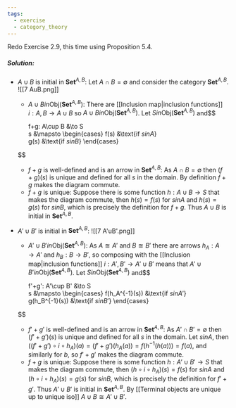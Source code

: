 ```yaml
---
tags:
  - exercise
  - category_theory
---
```

Redo Exercise 2.9, this time using Proposition 5.4.
##### Solution:
- $A\cup B$ is initial in $\mathbf{Set}^{A,B}$:
	Let $A\cap B=\emptyset$ and consider the category $\mathbf{Set}^{A,B}$.
	![[7 AuB.png]]
	- $A\cup B in \text{Obj}(\mathbf{Set}^{A,B})$: 
		There are [[Inclusion map|inclusion functions]] $i:A,B\to A\cup B$ so $A\cup B in\text{Obj}(\mathbf{Set}^{A,B})$.
	Let $S in\text{Obj}(\mathbf{Set}^{A,B})$ and$$
	
		f+g: A\cup B &\to S\
		s &\mapsto
		\begin{cases}
			f(s) &\text{if $s in A$}\
			g(s) &\text{if $s in B$}
		\end{cases}
	
	$$
	- $f+g$ is well-defined and is an arrow in $\mathbf{Set}^{A,B}$:
		As $A\cap B=\emptyset$ then $(f+g)(s)$ is unique and defined for all $s$ in the domain. By definition $f+g$ makes the diagram commute.
	- $f+g$ is unique:
		Suppose there is some function $h:A\cup B \to S$ that makes the diagram commute, then $h(s)=f(s)$ for $s in A$ and $h(s)=g(s)$ for $s in B$, which is precisely the definition for $f+g$.
	Thus $A\cup B$ is initial in $\mathbf{Set}^{A,B}$.
- $A'\cup B'$ is initial in $\mathbf{Set}^{A,B}$:
	![[7 A'uB'.png]]
	- $A'\cup B' in\text{Obj}(\mathbf{Set}^{A,B})$:
		As $A\cong A'$ and $B\cong B'$ there are arrows $h_A: A\to A'$ and $h_B: B\to B'$, so composing with the [[Inclusion map|inclusion functions]] $i:A',B'\to A'\cup B'$ means that $A'\cup B' in\text{Obj}(\mathbf{Set}^{A,B})$.
	Let $S in\text{Obj}(\mathbf{Set}^{A,B})$ and$$
	
		f'+g': A'\cup B' &\to S\
		s &\mapsto
		\begin{cases}
			f(h_A^{-1}(s)) &\text{if $s in A'$}\
			g(h_B^{-1}(s)) &\text{if $s in B'$}
		\end{cases}
	
	$$
	- $f'+g'$ is well-defined and is an arrow in $\mathbf{Set}^{A,B}$:
		As $A'\cap B'=\emptyset$ then $(f'+g')(s)$ is unique and defined for all $s$ in the domain. Let $s in A$, then $((f'+g')\circ i \circ h_A)(a) = (f'+g')(h_A(a)) = f(h^{-1}(h(a))) = f(a)$, and similarly for $b$, so $f'+ g'$ makes the diagram commute.
	- $f+g$ is unique:
		Suppose there is some function $h:A'\cup B' \to S$ that makes the diagram commute, then $(h\circ i \circ h_A)(s)=f(s)$ for $s in A$ and $(h\circ i \circ h_A)(s)=g(s)$ for $s in B$, which is precisely the definition for $f'+g'$.
	Thus $A'\cup B'$ is initial in $\mathbf{Set}^{A,B}$.
By [[Terminal objects are unique up to unique iso]] $A\cup B \cong A'\cup B'$.